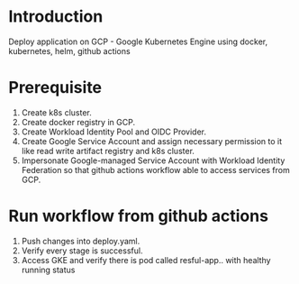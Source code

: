 # Introduction
Deploy application on GCP - Google Kubernetes Engine using docker, kubernetes, helm, github actions

# Prerequisite
1. Create k8s cluster.
2. Create docker registry in GCP.
3. Create Workload Identity Pool and OIDC Provider.
4. Create Google Service Account and assign necessary permission to it like read write artifact registry and k8s cluster.
5. Impersonate Google-managed Service Account with Workload Identity Federation so that github actions workflow able to access services from GCP.

# Run workflow from github actions
1. Push changes into deploy.yaml.
2. Verify every stage is successful.
3. Access GKE and verify there is pod called resful-app.. with healthy running status

